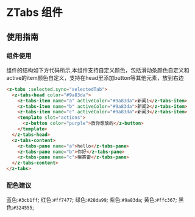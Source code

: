 # ZTabs 组件

## 使用指南

### 组件使用

组件的结构如下方代码所示,本组件支持自定义颜色，包括滑动条颜色自定义和active的item颜色自定义，支持在head里添加button等其他元素，放到右边
```html
<z-tabs :selected.sync="selectedTab">
  <z-tabs-head color="#9a83da">
    <z-tabs-item name="a" activeColor="#9a83da">新闻1</z-tabs-item>
    <z-tabs-item name="b" activeColor="#9a83da">新闻2</z-tabs-item>
    <z-tabs-item name="c" activeColor="#9a83da">新闻3</z-tabs-item>
    <template slot="actions">
      <z-button color="purple">放你想放的</z-button>
    </template>
  </z-tabs-head>
  <z-tabs-content>
    <z-tabs-pane name="a">hello</z-tabs-pane>
    <z-tabs-pane name="b">你好</z-tabs-pane>
    <z-tabs-pane name="c">猴赛雷</z-tabs-pane>
  </z-tabs-content>
</z-tabs>
```

### 配色建议

蓝色:`#3cb1ff`;
红色:`#ff7477`;
绿色:`#28da99`;
紫色:`#9a83da`;
黄色:`#ffc367`;
黑色:`#324555`;


